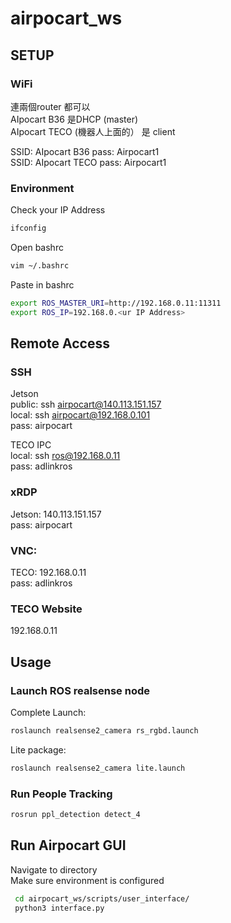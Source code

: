 # airpocart_ws

## SETUP 
### WiFi <br>
連兩個router 都可以<br>
AIpocart B36 是DHCP (master)<br>
AIpocart TECO (機器人上面的） 是 client<br>

SSID: AIpocart B36   pass: Airpocart1<br>
SSID: AIpocart TECO pass: Airpocart1<br>

### Environment
Check your IP Address
```sh
ifconfig
```
Open bashrc
```sh
vim ~/.bashrc
```
Paste in bashrc
```sh
export ROS_MASTER_URI=http://192.168.0.11:11311
export ROS_IP=192.168.0.<ur IP Address>
```

## Remote Access<br>

### SSH
Jetson<br>
public: ssh airpocart@140.113.151.157<br>
local: ssh airpocart@192.168.0.101<br>
pass: airpocart<br>

TECO IPC<br>
local: ssh ros@192.168.0.11<br>
pass: adlinkros<br>


### xRDP<br>
Jetson: 140.113.151.157<br>
pass: airpocart<br>

### VNC:<br>
TECO: 192.168.0.11<br>
pass: adlinkros<br>

### TECO Website<br>
192.168.0.11<br>


## Usage

### Launch ROS realsense node<br>
Complete Launch: 
```sh
roslaunch realsense2_camera rs_rgbd.launch
```
Lite package:
```sh
roslaunch realsense2_camera lite.launch
```
### Run People Tracking<br>
```sh
rosrun ppl_detection detect_4
```

## Run Airpocart GUI
Navigate to directory<br>
Make sure environment is configured<br>
```sh
 cd airpocart_ws/scripts/user_interface/
 python3 interface.py
```

 
